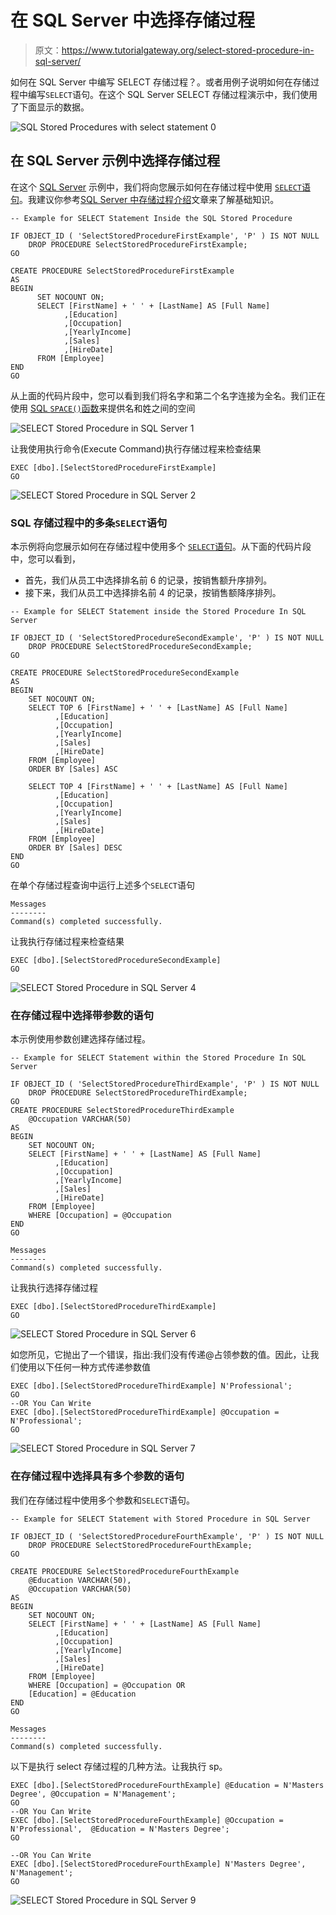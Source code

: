 # 在 SQL Server 中选择存储过程

> 原文：<https://www.tutorialgateway.org/select-stored-procedure-in-sql-server/>

如何在 SQL Server 中编写 SELECT 存储过程？。或者用例子说明如何在存储过程中编写`SELECT`语句。在这个 SQL Server SELECT 存储过程演示中，我们使用了下面显示的数据。

![SQL Stored Procedures with select statement 0](img/c8e299789c701d3aea0c5ff6bcf8ef6c.png)

## 在 SQL Server 示例中选择存储过程

在这个 [SQL Server](https://www.tutorialgateway.org/sql/) 示例中，我们将向您展示如何在存储过程中使用 [`SELECT`语句](https://www.tutorialgateway.org/sql-select-statement/)。我建议你参考[SQL Server 中存储过程介绍](https://www.tutorialgateway.org/stored-procedures-in-sql/)文章来了解基础知识。

```
-- Example for SELECT Statement Inside the SQL Stored Procedure

IF OBJECT_ID ( 'SelectStoredProcedureFirstExample', 'P' ) IS NOT NULL   
    DROP PROCEDURE SelectStoredProcedureFirstExample;  
GO

CREATE PROCEDURE SelectStoredProcedureFirstExample
AS
BEGIN
      SET NOCOUNT ON;
      SELECT [FirstName] + ' ' + [LastName] AS [Full Name]
            ,[Education]
            ,[Occupation]
            ,[YearlyIncome]
            ,[Sales]
            ,[HireDate]
      FROM [Employee]
END
GO
```

从上面的代码片段中，您可以看到我们将名字和第二个名字连接为全名。我们正在使用 [SQL `SPACE()`函数](https://www.tutorialgateway.org/sql-space-function/)来提供名和姓之间的空间

![SELECT Stored Procedure in SQL Server 1](img/240a6c60437e35815b7b9adf1e43156e.png)

让我使用执行命令(Execute Command)执行存储过程来检查结果

```
EXEC [dbo].[SelectStoredProcedureFirstExample]
GO
```

![SELECT Stored Procedure in SQL Server 2](img/0e67398545efe992d48440c36f09725d.png)

### SQL 存储过程中的多条`SELECT`语句

本示例将向您展示如何在存储过程中使用多个 [`SELECT`语句](https://www.tutorialgateway.org/sql-select-statement/)。从下面的代码片段中，您可以看到，

*   首先，我们从员工中选择排名前 6 的记录，按销售额升序排列。
*   接下来，我们从员工中选择排名前 4 的记录，按销售额降序排列。

```
-- Example for SELECT Statement inside the Stored Procedure In SQL Server

IF OBJECT_ID ( 'SelectStoredProcedureSecondExample', 'P' ) IS NOT NULL   
    DROP PROCEDURE SelectStoredProcedureSecondExample;  
GO

CREATE PROCEDURE SelectStoredProcedureSecondExample
AS
BEGIN
	SET NOCOUNT ON;
	SELECT TOP 6 [FirstName] + ' ' + [LastName] AS [Full Name]
          ,[Education]
          ,[Occupation]
          ,[YearlyIncome]
          ,[Sales]
          ,[HireDate]
	FROM [Employee]
	ORDER BY [Sales] ASC

	SELECT TOP 4 [FirstName] + ' ' + [LastName] AS [Full Name]
          ,[Education]
          ,[Occupation]
          ,[YearlyIncome]
          ,[Sales]
          ,[HireDate]
	FROM [Employee]
	ORDER BY [Sales] DESC
END
GO
```

在单个存储过程查询中运行上述多个`SELECT`语句

```
Messages
--------
Command(s) completed successfully.
```

让我执行存储过程来检查结果

```
EXEC [dbo].[SelectStoredProcedureSecondExample]
GO
```

![SELECT Stored Procedure in SQL Server 4](img/84f5cb2d7c3039c4ba0f3b92ab22ee98.png)

### 在存储过程中选择带参数的语句

本示例使用参数创建选择存储过程。

```
-- Example for SELECT Statement within the Stored Procedure In SQL Server

IF OBJECT_ID ( 'SelectStoredProcedureThirdExample', 'P' ) IS NOT NULL   
    DROP PROCEDURE SelectStoredProcedureThirdExample;  
GO
CREATE PROCEDURE SelectStoredProcedureThirdExample
	@Occupation VARCHAR(50)
AS
BEGIN
	SET NOCOUNT ON;
	SELECT [FirstName] + ' ' + [LastName] AS [Full Name]
          ,[Education]
          ,[Occupation]
          ,[YearlyIncome]
          ,[Sales]
          ,[HireDate]
	FROM [Employee]
	WHERE [Occupation] = @Occupation
END
GO
```

```
Messages
--------
Command(s) completed successfully.
```

让我执行选择存储过程

```
EXEC [dbo].[SelectStoredProcedureThirdExample]
GO
```

![SELECT Stored Procedure in SQL Server 6](img/3f4b5d9abc6cc2f12ef7d52908f3d1d2.png)

如您所见，它抛出了一个错误，指出:我们没有传递@占领参数的值。因此，让我们使用以下任何一种方式传递参数值

```
EXEC [dbo].[SelectStoredProcedureThirdExample] N'Professional';
GO
--OR You Can Write
EXEC [dbo].[SelectStoredProcedureThirdExample] @Occupation = N'Professional';
GO
```

![SELECT Stored Procedure in SQL Server 7](img/774b2a437d586d7aa26f803998639190.png)

### 在存储过程中选择具有多个参数的语句

我们在存储过程中使用多个参数和`SELECT`语句。

```
-- Example for SELECT Statement with Stored Procedure in SQL Server

IF OBJECT_ID ( 'SelectStoredProcedureFourthExample', 'P' ) IS NOT NULL   
    DROP PROCEDURE SelectStoredProcedureFourthExample;  
GO

CREATE PROCEDURE SelectStoredProcedureFourthExample
	@Education VARCHAR(50),
	@Occupation VARCHAR(50)
AS
BEGIN
	SET NOCOUNT ON;
	SELECT [FirstName] + ' ' + [LastName] AS [Full Name]
          ,[Education]
          ,[Occupation]
          ,[YearlyIncome]
          ,[Sales]
          ,[HireDate]
	FROM [Employee]
	WHERE [Occupation] = @Occupation OR
	[Education] = @Education
END
GO
```

```
Messages
--------
Command(s) completed successfully.
```

以下是执行 select 存储过程的几种方法。让我执行 sp。

```
EXEC [dbo].[SelectStoredProcedureFourthExample] @Education = N'Masters Degree', @Occupation = N'Management';
GO
--OR You Can Write
EXEC [dbo].[SelectStoredProcedureFourthExample] @Occupation = N'Professional',  @Education = N'Masters Degree';
GO

--OR You Can Write
EXEC [dbo].[SelectStoredProcedureFourthExample] N'Masters Degree', N'Management';
GO
```

![SELECT Stored Procedure in SQL Server 9](img/cbeaec27de8777718a60656589e3d8a2.png)